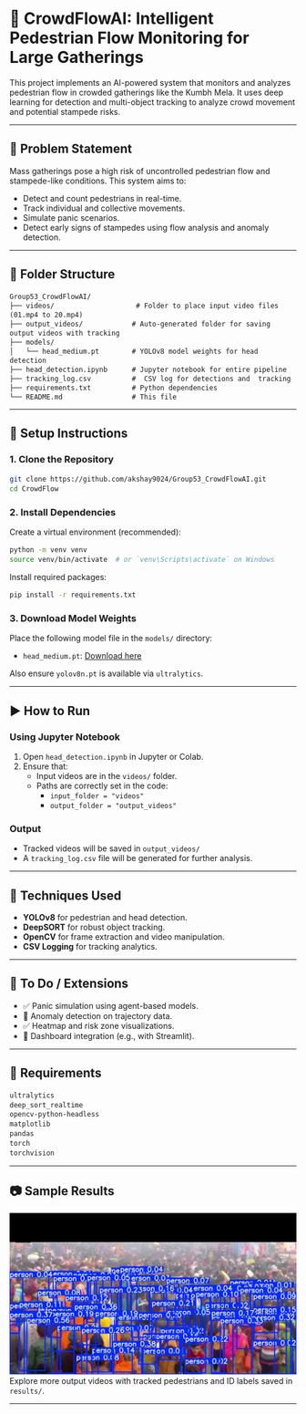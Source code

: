 
# 🧠 CrowdFlowAI: Intelligent Pedestrian Flow Monitoring for Large Gatherings

This project implements an AI-powered system that monitors and analyzes pedestrian flow in crowded gatherings like the Kumbh Mela. It uses deep learning for detection and multi-object tracking to analyze crowd movement and potential stampede risks.

---

## 🚩 Problem Statement

Mass gatherings pose a high risk of uncontrolled pedestrian flow and stampede-like conditions. This system aims to:

- Detect and count pedestrians in real-time.
- Track individual and collective movements.
- Simulate panic scenarios.
- Detect early signs of stampedes using flow analysis and anomaly detection.

---

## 📂 Folder Structure

```
Group53_CrowdFlowAI/
├── videos/                    # Folder to place input video files (01.mp4 to 20.mp4)
├── output_videos/            # Auto-generated folder for saving output videos with tracking
├── models/
│   └── head_medium.pt        # YOLOv8 model weights for head detection
├── head_detection.ipynb      # Jupyter notebook for entire pipeline
├── tracking_log.csv          #  CSV log for detections and  tracking
├── requirements.txt          # Python dependencies
└── README.md                 # This file
```

---

## 🔧 Setup Instructions

### 1. Clone the Repository

```bash
git clone https://github.com/akshay9024/Group53_CrowdFlowAI.git
cd CrowdFlow
```

### 2. Install Dependencies

Create a virtual environment (recommended):

```bash
python -m venv venv
source venv/bin/activate  # or `venv\Scripts\activate` on Windows
```

Install required packages:

```bash
pip install -r requirements.txt
```

### 3. Download Model Weights

Place the following model file in the `models/` directory:

- `head_medium.pt`: [Download here](https://github.com/Abcfsa/YOLOv8_head_detector/raw/main/medium.pt)

Also ensure `yolov8n.pt` is available via `ultralytics`.

---

## ▶️ How to Run

### Using Jupyter Notebook

1. Open `head_detection.ipynb` in Jupyter or Colab.
2. Ensure that:
   - Input videos are in the `videos/` folder.
   - Paths are correctly set in the code:  
     - `input_folder = "videos"`  
     - `output_folder = "output_videos"`

### Output

- Tracked videos will be saved in `output_videos/`
- A `tracking_log.csv` file will be generated for further analysis.

---

## 🧠 Techniques Used

- **YOLOv8** for pedestrian and head detection.
- **DeepSORT** for robust object tracking.
- **OpenCV** for frame extraction and video manipulation.
- **CSV Logging** for tracking analytics.

---


## 📌 To Do / Extensions

- ✅ Panic simulation using agent-based models.
- 🔲 Anomaly detection on trajectory data.
- ✅ Heatmap and risk zone visualizations.
- 🔲 Dashboard integration (e.g., with Streamlit).

---

## 📁 Requirements


```txt
ultralytics
deep_sort_realtime
opencv-python-headless
matplotlib
pandas
torch
torchvision
```

---

## 📷 Sample Results
![alt text](<WhatsApp Image 2025-05-03 at 16.33.25.jpeg>)
Explore more output videos with tracked pedestrians and ID labels  saved in `results/`.

---
